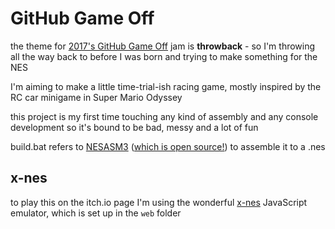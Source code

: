 # GitHub Game Off

the theme for [2017's GitHub Game Off](https://itch.io/jam/game-off-2017) jam is **throwback** - so I'm throwing all the way back to before I was born and trying to make something for the NES

I'm aiming to make a little time-trial-ish racing game, mostly inspired by the RC car minigame in Super Mario Odyssey

this project is my first time touching any kind of assembly and any console development so it's bound to be bad, messy and a lot of fun

build.bat refers to [NESASM3](http://www.nespowerpak.com/nesasm/NESASM3.zip) ([which is open source!](http://www.nespowerpak.com/nesasm/nesasmsrc.zip)) to assemble it to a .nes

## x-nes

to play this on the itch.io page I'm using the wonderful [x-nes](https://github.com/koenkivits/x-nes) JavaScript emulator, which is set up in the `web` folder